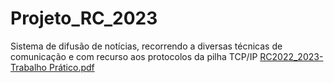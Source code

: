 # Projeto_RC_2023
Sistema de difusão de notícias, recorrendo a diversas técnicas de comunicação e com recurso aos protocolos da pilha TCP/IP
[RC2022_2023-Trabalho Prático.pdf](https://github.com/Rodrigo2003-PT/Projeto_RC_2023/files/11697167/RC2022_2023-Trabalho.Pratico.pdf)

